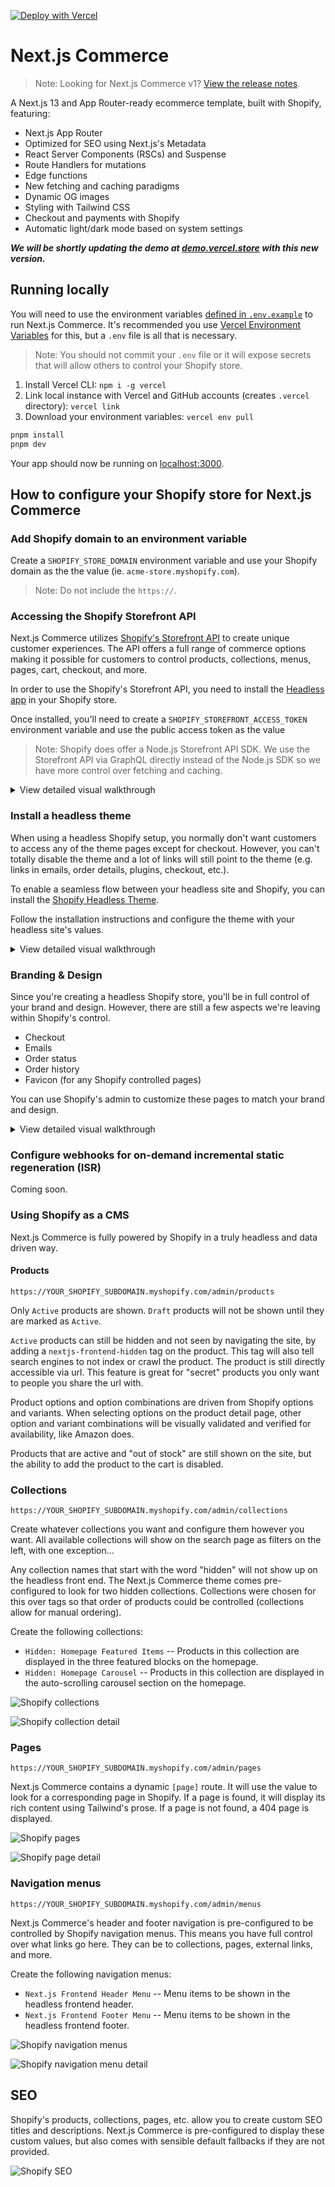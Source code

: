 [![Deploy with Vercel](https://vercel.com/button)](https://vercel.com/new/clone?repository-url=https%3A%2F%2Fgithub.com%2Fvercel%2Fcommerce&project-name=commerce&repo-name=commerce&demo-title=Next.js%20Commerce&demo-url=https%3A%2F%2Fdemo.vercel.store&demo-image=https%3A%2F%2Fbigcommerce-demo-asset-ksvtgfvnd.vercel.app%2Fbigcommerce.png&env=SHOPIFY_STOREFRONT_ACCESS_TOKEN,SHOPIFY_STORE_DOMAIN,SHOPIFY_REVALIDATION_TOKEN)

# Next.js Commerce

> Note: Looking for Next.js Commerce v1? [View the release notes](https://github.com/vercel/commerce/releases/tag/v1).

A Next.js 13 and App Router-ready ecommerce template, built with Shopify, featuring:

- Next.js App Router
- Optimized for SEO using Next.js's Metadata
- React Server Components (RSCs) and Suspense
- Route Handlers for mutations
- Edge functions
- New fetching and caching paradigms
- Dynamic OG images
- Styling with Tailwind CSS
- Checkout and payments with Shopify
- Automatic light/dark mode based on system settings

**_We will be shortly updating the demo at [demo.vercel.store](https://demo.vercel.store/) with this new version._**

## Running locally

You will need to use the environment variables [defined in `.env.example`](.env.example) to run Next.js Commerce. It's recommended you use [Vercel Environment Variables](https://vercel.com/docs/concepts/projects/environment-variables) for this, but a `.env` file is all that is necessary.

> Note: You should not commit your `.env` file or it will expose secrets that will allow others to control your Shopify store.

1. Install Vercel CLI: `npm i -g vercel`
2. Link local instance with Vercel and GitHub accounts (creates `.vercel` directory): `vercel link`
3. Download your environment variables: `vercel env pull`

```bash
pnpm install
pnpm dev
```

Your app should now be running on [localhost:3000](http://localhost:3000/).

## How to configure your Shopify store for Next.js Commerce

### Add Shopify domain to an environment variable

Create a `SHOPIFY_STORE_DOMAIN` environment variable and use your Shopify domain as the the value (ie. `acme-store.myshopify.com`).

> Note: Do not include the `https://`.

### Accessing the Shopify Storefront API

Next.js Commerce utilizes [Shopify's Storefront API](https://shopify.dev/docs/api/storefront) to create unique customer experiences. The API offers a full range of commerce options making it possible for customers to control products, collections, menus, pages, cart, checkout, and more.

In order to use the Shopify's Storefront API, you need to install the [Headless app](https://apps.shopify.com/headless) in your Shopify store.

Once installed, you'll need to create a `SHOPIFY_STOREFRONT_ACCESS_TOKEN` environment variable and use the public access token as the value

> Note: Shopify does offer a Node.js Storefront API SDK. We use the Storefront API via GraphQL directly instead of the Node.js SDK so we have more control over fetching and caching.

<details>
  <summary>View detailed visual walkthrough</summary>

1. Navigate to `https://YOUR_SHOPIFY_SUBDOMAIN.myshopify.com/admin/settings/apps`.
1. Click the green `Shopify App Store` button.
   ![Shopify App Store](.github/assets/install-headless-app-01.jpg)
1. Search for `Headless` and click on the `Headless` app.
   ![Headless](.github/assets/install-headless-app-02.jpg)
1. Click the black `Add app` button.
   ![Add app](.github/assets/install-headless-app-03.jpg)
1. Click the green `Add sales channel` button.
   ![Add sales channel](.github/assets/install-headless-app-04.jpg)
1. Click the green `Create storefront` button.
   ![Create storefront](.github/assets/install-headless-app-05.jpg)
1. Copy and paste the public access token and assign it to a `SHOPIFY_STOREFRONT_ACCESS_TOKEN` environment variable.
   ![Pubic access token](.github/assets/install-headless-app-06.jpg)
1. If you ever need to reference the public access token again, you can navigate to `https://YOUR_SHOPIFY_SUBDOMAIN.myshopify.com/admin/headless_storefronts`.
</details>

### Install a headless theme

When using a headless Shopify setup, you normally don't want customers to access any of the theme pages except for checkout. However, you can't totally disable the theme and a lot of links will still point to the theme (e.g. links in emails, order details, plugins, checkout, etc.).

To enable a seamless flow between your headless site and Shopify, you can install the [Shopify Headless Theme](https://github.com/instantcommerce/shopify-headless-theme).

Follow the installation instructions and configure the theme with your headless site's values.

<details>
  <summary>View detailed visual walkthrough</summary>

1. Download [Shopify Headless Theme](https://github.com/instantcommerce/shopify-headless-theme).
   ![Download Shoify Headless Theme](.github/assets/install-headless-theme-01.jpg)
1. Navigate to `https://YOUR_SHOPIFY_SUBDOMAIN.myshopify.com/admin/themes`.
1. Click `Add theme`, then `Upload zip file`.
   ![Upload zip file](.github/assets/install-headless-theme-02.jpg)
1. Select the downloaded zip file from above, and click the green `Upload file` button.
   ![Select and upload file](.github/assets/install-headless-theme-03.jpg)
1. Click `Customize`.
   ![Customize theme](.github/assets/install-headless-theme-04.jpg)
1. Click `Theme settings` (ie. the paintbrush icon), expand the `STOREFRONT` section, enter your headless store domain, click the gray `Publish` button.
   ![Set headless domain in theme settings](.github/assets/install-headless-theme-05.jpg)
1. Confirm the theme change by clicking the green `Save and publish` button.
   ![Confirm save and publish](.github/assets/install-headless-theme-06.jpg)
1. The headless theme should now be your current active theme.
![Headless theme is current and active](.github/assets/install-headless-theme-07.jpg)
</details>

### Branding & Design

Since you're creating a headless Shopify store, you'll be in full control of your brand and design. However, there are still a few aspects we're leaving within Shopify's control.

- Checkout
- Emails
- Order status
- Order history
- Favicon (for any Shopify controlled pages)

You can use Shopify's admin to customize these pages to match your brand and design.

<details>
  <summary>View detailed visual walkthrough</summary>

#### Checkout, order status, and order history

1. Navigate to `https://YOUR_SHOPIFY_SUBDOMAIN.myshopify.com/admin/settings/checkout`.
1. Click the green `Customize` button.
   ![Customize](.github/assets/branding-01.jpg)
1. Click `Branding` (ie. the paintbrush icon) and customize your brand. Please note, there are three steps / pages to the checkout flow. Use the dropdown to change pages and adjust branding as needed on each page. Click `Save` when you are done.
   ![Branding](.github/assets/branding-02.jpg)
1. Navigate to `https://YOUR_SHOPIFY_SUBDOMAIN.myshopify.com/admin/settings/branding`.
1. Customize settings to match your brand.
   ![Branding](.github/assets/branding-03.jpg)

#### Emails

1. Navigate to `https://YOUR_SHOPIFY_SUBDOMAIN.myshopify.com/admin/settings/email_settings`.
1. Customize settings to match your brand.
   ![Branding](.github/assets/branding-04.jpg)

#### Favicon

1. Navigate to `https://YOUR_SHOPIFY_SUBDOMAIN.myshopify.com/admin/themes`.
1. Click the green `Customize` button.
   ![Customize theme](.github/assets/branding-05.jpg)
1. Click `Theme settings` (ie. the paintbrush icon), expand the `FAVICON` section, upload favicon, then click the `Save` button.
   ![Favicon](.github/assets/branding-06.jpg)

</details>

### Configure webhooks for on-demand incremental static regeneration (ISR)

Coming soon.

### Using Shopify as a CMS

Next.js Commerce is fully powered by Shopify in a truly headless and data driven way.

#### Products

`https://YOUR_SHOPIFY_SUBDOMAIN.myshopify.com/admin/products`

Only `Active` products are shown. `Draft` products will not be shown until they are marked as `Active`.

`Active` products can still be hidden and not seen by navigating the site, by adding a `nextjs-frontend-hidden` tag on the product. This tag will also tell search engines to not index or crawl the product. The product is still directly accessible via url. This feature is great for "secret" products you only want to people you share the url with.

Product options and option combinations are driven from Shopify options and variants. When selecting options on the product detail page, other option and variant combinations will be visually validated and verified for availability, like Amazon does.

Products that are active and "out of stock" are still shown on the site, but the ability to add the product to the cart is disabled.

### Collections

`https://YOUR_SHOPIFY_SUBDOMAIN.myshopify.com/admin/collections`

Create whatever collections you want and configure them however you want. All available collections will show on the search page as filters on the left, with one exception...

Any collection names that start with the word "hidden" will not show up on the headless front end. The Next.js Commerce theme comes pre-configured to look for two hidden collections. Collections were chosen for this over tags so that order of products could be controlled (collections allow for manual ordering).

Create the following collections:

- `Hidden: Homepage Featured Items` -- Products in this collection are displayed in the three featured blocks on the homepage.
- `Hidden: Homepage Carousel` -- Products in this collection are displayed in the auto-scrolling carousel section on the homepage.

![Shopify collections](.github/assets/collections-01.jpg)

![Shopify collection detail](.github/assets/collections-02.jpg)

### Pages

`https://YOUR_SHOPIFY_SUBDOMAIN.myshopify.com/admin/pages`

Next.js Commerce contains a dynamic `[page]` route. It will use the value to look for a corresponding page in Shopify. If a page is found, it will display its rich content using Tailwind's prose. If a page is not found, a 404 page is displayed.

![Shopify pages](.github/assets/pages-01.jpg)

![Shopify page detail](.github/assets/pages-02.jpg)

### Navigation menus

`https://YOUR_SHOPIFY_SUBDOMAIN.myshopify.com/admin/menus`

Next.js Commerce's header and footer navigation is pre-configured to be controlled by Shopify navigation menus. This means you have full control over what links go here. They can be to collections, pages, external links, and more.

Create the following navigation menus:

- `Next.js Frontend Header Menu` -- Menu items to be shown in the headless frontend header.
- `Next.js Frontend Footer Menu` -- Menu items to be shown in the headless frontend footer.

![Shopify navigation menus](.github/assets/navigation-menus-01.jpg)

![Shopify navigation menu detail](.github/assets/navigation-menus-02.jpg)

## SEO

Shopify's products, collections, pages, etc. allow you to create custom SEO titles and descriptions. Next.js Commerce is pre-configured to display these custom values, but also comes with sensible default fallbacks if they are not provided.

![Shopify SEO](.github/assets/seo.jpg)
